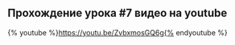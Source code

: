 ## Прохождение урока #7 видео на youtube

{% youtube %}https://youtu.be/ZvbxmosGQ6g{% endyoutube %}
